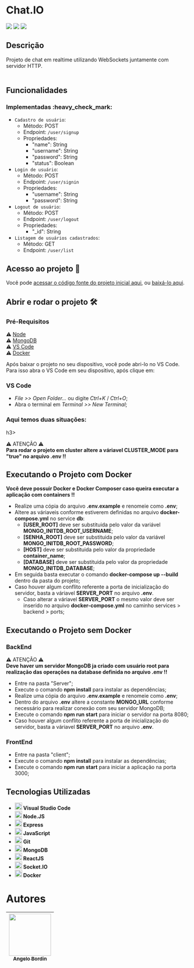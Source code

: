 <h1>Chat.IO</h1>

<p>
  <img src="https://img.shields.io/badge/status-em%20desenvolvimento-brightgreen"/>
  <img src="https://img.shields.io/badge/última%20atualização-novembro-yellowgreen"/>
  <img src="https://img.shields.io/badge/Node.JS-18.18.7-blueviolet"/>
</p>

<h2>Descrição</h2>
Projeto de chat em realtime utilizando WebSockets juntamente com servidor HTTP.<br>
<br>

<h2>Funcionalidades</h2>
<h3>Implementadas :heavy_check_mark:</h3>

- `Cadastro de usuário`:
  - Método: POST
  - Endpoint: `/user/signup`
  - Propriedades:
    - "name": String
    - "username": String
    - "password": String
    - "status": Boolean
- `Login de usuário`:
  - Método: POST
  - Endpoint: `/user/signin`
  - Propriedades:
    - "username": String
    - "password": String
- `Logout de usuário`:
  - Método: POST
  - Endpoint: `/user/logout`
  - Propriedades:
    - "\_id": String
- `Listagem de usuários cadastrados`:
  - Método: GET
  - Endpoint: `/user/list`

<h2>Acesso ao projeto 📁</h2>

Você pode [acessar o código fonte do projeto inicial aqui](https://github.com/angelobordin/chat.io), ou [baixá-lo aqui](https://github.com/angelobordin/chat.io/archive/refs/heads/main.zip).

<h2>Abrir e rodar o projeto 🛠️</h2>
<h3>Pré-Requisitos</h3>

⚠️ [Node](https://nodejs.org/en/)<br>
⚠️ [MongoDB](https://www.mongodb.com/try/download/community)<br>
⚠️ [VS Code](https://code.visualstudio.com/Download)<br>
⚠️ [Docker](https://docs.docker.com/desktop/install/windows-install/)<br>

Após baixar o projeto no seu dispositivo, você pode abri-lo no VS Code.<br>
Para isso abra o VS Code em seu dispositivo, após clique em:

<h3>VS Code</h3>

- _File >> Open Folder..._ ou digite _Ctrl+K_ / _Ctrl+O_;
- Abra o terminal em _Terminal >> New Terminal_;

<h3>Aqui temos duas situações:</h3>h3>

⚠️ ATENÇÃO ⚠️ <br>
**Para rodar o projeto em cluster altere a váriavel CLUSTER_MODE para "true" no arquivo .env !!**

<h2>Executando o Projeto com Docker</h2>

**Você deve possuir Docker e Docker Composer caso queira executar a aplicação com containers !!**

- Realize uma cópia do arquivo **.env.example** e renomeie como **.env**;
- Altere as váriaveis conforme estiverem definidas no arquivo **docker-compose.yml** no service **db**:
  - **[USER_ROOT]** deve ser substituida pelo valor da variável **MONGO_INITDB_ROOT_USERNAME**;
  - **[SENHA_ROOT]** deve ser substituida pelo valor da variável **MONGO_INITDB_ROOT_PASSWORD**;
  - **[HOST]** deve ser substituida pelo valor da propriedade **container_name**;
  - **[DATABASE]** deve ser substituida pelo valor da propriedade **MONGO_INITDB_DATABASE**;
- Em seguida basta executar o comando **docker-compose up --build** dentro da pasta do projeto;
- Caso houver algum conflito referente a porta de inicialização do servidor, basta a váriavel **SERVER_PORT** no arquivo **.env**.
  - Caso alterar a váriavel **SERVER_PORT** o mesmo valor deve ser inserido no arquivo **docker-compose.yml** no caminho services > backend > ports;

<h2>Executando o Projeto sem Docker</h2>

<h3>BackEnd</h3>

⚠️ ATENÇÃO ⚠️ <br>
**Deve haver um servidor MongoDB ja criado com usuário root para realização das operações na database definida no arquivo .env !!**

- Entre na pasta "Server";
- Execute o comando **npm install** para instalar as dependências;
- Realize uma cópia do arquivo **.env.example** e renomeie como **.env**;
- Dentro do arquivo **.env** altere a constante **MONGO_URL** conforme necessário para realizar conexão com seu servidor MongoDB;
- Execute o comando **npm run start** para iniciar o servidor na porta 8080;
- Caso houver algum conflito referente a porta de inicialização do servidor, basta a váriavel **SERVER_PORT** no arquivo **.env**.

<h3>FrontEnd</h3>

- Entre na pasta "client";
- Execute o comando **npm install** para instalar as dependências;
- Execute o comando **npm run start** para iniciar a aplicação na porta 3000;

<h2>Tecnologias Utilizadas</h2>

<ul>
  <li><img src="https://cdn.jsdelivr.net/gh/devicons/devicon/icons/vscode/vscode-plain.svg" width="20" height="20"/><b> Visual Studio Code</b></li>
  <li><img src="https://cdn.jsdelivr.net/gh/devicons/devicon/icons/nodejs/nodejs-original.svg" width="20" height="20"/><b> Node.JS</b></li>
  <li><img src="https://cdn.jsdelivr.net/gh/devicons/devicon/icons/express/express-original.svg" width="20" height="20"/><b> Express</b></li>
  <li><img src="https://cdn.jsdelivr.net/gh/devicons/devicon/icons/javascript/javascript-original.svg" width="20" height="20"/><b> JavaScript</b></li>
  <li><img src="https://cdn.jsdelivr.net/gh/devicons/devicon/icons/git/git-original.svg" width="20" height="20"/><b> Git</b></li>
  <li><img src="https://cdn.jsdelivr.net/gh/devicons/devicon/icons/mongodb/mongodb-original-wordmark.svg" width="20" height="20"/><b> MongoDB</b></li>
  <li><img src="https://cdn.jsdelivr.net/gh/devicons/devicon/icons/react/react-original.svg" width="20" height="20"/><b> ReactJS</b></li>
  <li><img src="https://cdn.jsdelivr.net/gh/devicons/devicon/icons/socketio/socketio-original.svg" width="20" height="20"/><b> Socket.IO</b></li>
  <li><img src="https://cdn.jsdelivr.net/gh/devicons/devicon/icons/docker/docker-original.svg" width="20" height="20"/><b> Docker</b></li>
</ul>

# Autores

| [<img src="https://avatars.githubusercontent.com/u/70332789?s=400&u=c6b947894c97e0e941f64aafeb22719ff49589ac&v=4" width=115><br><sub>Angelo Bordin</sub>](https://github.com/angelobordin) |
| :----------------------------------------------------------------------------------------------------------------------------------------------------------------------------------------: |
